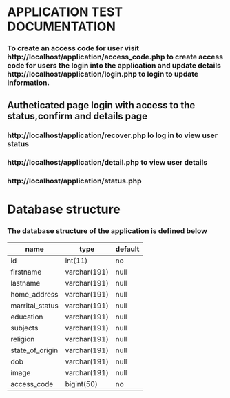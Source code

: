 # APPLICATION TEST DOCUMENTATION


### To create an access code for user visit http://localhost/application/access_code.php to create access code for users the login into the application and update details http://localhost/application/login.php to login to update information.
## Autheticated page login with access to the status,confirm and details page
### http://localhost/application/recover.php lo log in to view user status
### http://localhost/application/detail.php to view user details
### http://localhost/application/status.php

# Database structure
### The database structure of the application is defined below

| name            | type         | default |
| --------------- | ------------ | ------- |
| id              | int(11)      | no      |
| firstname       | varchar(191) | null    |
| lastname        | varchar(191) | null    |
| home_address    | varchar(191) | null    |
| marrital_status | varchar(191) | null    |
| education       | varchar(191) | null    |
| subjects        | varchar(191) | null    |
| religion        | varchar(191) | null    |
| state_of_origin | varchar(191) | null    |
| dob             | varchar(191) | null    |
| image           | varchar(191) | null    |
| access_code     | bigint(50)   | no      |

